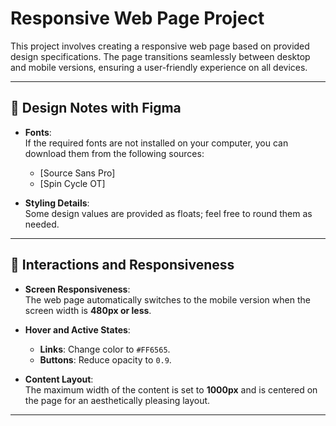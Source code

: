 # Responsive Web Page Project

This project involves creating a responsive web page based on provided design specifications. The page transitions seamlessly between desktop and mobile versions, ensuring a user-friendly experience on all devices.

---

## 🎨 Design Notes with Figma

- **Fonts**:  
  If the required fonts are not installed on your computer, you can download them from the following sources:

  - [Source Sans Pro]
  - [Spin Cycle OT]

- **Styling Details**:  
  Some design values are provided as floats; feel free to round them as needed.

---

## 📱 Interactions and Responsiveness

- **Screen Responsiveness**:  
  The web page automatically switches to the mobile version when the screen width is **480px or less**.

- **Hover and Active States**:

  - **Links**: Change color to `#FF6565`.
  - **Buttons**: Reduce opacity to `0.9`.

- **Content Layout**:  
  The maximum width of the content is set to **1000px** and is centered on the page for an aesthetically pleasing layout.

---
